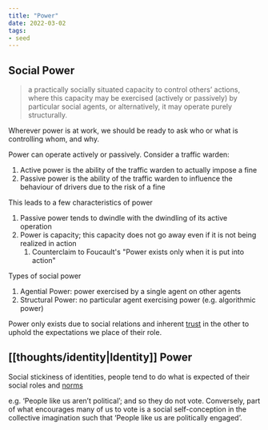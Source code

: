 ```yaml
---
title: "Power"
date: 2022-03-02
tags:
- seed
---
```


## Social Power
> a practically socially situated capacity to control others’ actions, where this capacity may be exercised (actively or passively) by particular social agents, or alternatively, it may operate purely structurally.

Wherever power is at work, we should be ready to ask who or what is controlling whom, and why.

Power can operate actively or passively. Consider a traffic warden:
1. Active power is the ability of the traffic warden to actually impose a fine
2. Passive power is the ability of the traffic warden to influence the behaviour of drivers due to the risk of a fine

This leads to a few characteristics of power
1. Passive power tends to dwindle with the dwindling of its active operation
2. Power is capacity; this capacity does not go away even if it is not being realized in action
	1. Counterclaim to Foucault's "Power exists only when it is put into action"

Types of social power
1. Agential Power: power exercised by a single agent on other agents
2. Structural Power: no particular agent exercising power (e.g. algorithmic power)

Power only exists due to social relations and inherent [trust](thoughts/trust.md) in the other to uphold the expectations we place of their role.

## [[thoughts/identity|Identity]] Power
Social stickiness of identities, people tend to do what is expected of their social roles and [norms](thoughts/social%20contracts.md)

e.g. ‘People like us aren’t political’; and so they do not vote. Conversely, part of what encourages many of us to vote is a social self-conception in the collective imagination such that ‘People like us are politically engaged’.

